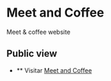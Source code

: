 # Meet and Coffee

Meet & coffee website

## Public view

- ** Visitar [Meet and Coffee](https://meet-and-coffee.onrender.com/) 
  
